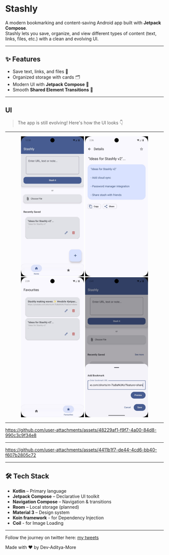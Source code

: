 # Stashly  

A modern bookmarking and content-saving Android app built with **Jetpack Compose**.  
Stashly lets you save, organize, and view different types of content (text, links, files, etc.) with a clean and evolving UI.  

---

## ✨ Features
- Save text, links, and files 📑  
- Organized storage with cards 🗂  
- Modern UI with **Jetpack Compose** 🎨  
- Smooth **Shared Element Transitions** 🔄  

---

## UI 

> The app is still evolving! Here's how the UI looks 👇

<hr>

<p align="center">
  <img src="./2.png" alt="Screen 1" width="200"/>
  <img src="./3.png" alt="Screen 2" width="200"/>
  <img src="./4.png" alt="Screen 3" width="200"/>
  <img src="./5.png" alt="Screen 4" width="200"/>
</p>

---  

https://github.com/user-attachments/assets/48229af1-f9f7-4a00-84d8-990c3c9f34e8

<hr>

https://github.com/user-attachments/assets/4411b1f7-de44-4cd6-bb40-f607b2805c72

---

## 🛠️ Tech Stack
- **Kotlin** – Primary language  
- **Jetpack Compose** – Declarative UI toolkit  
- **Navigation Compose** – Navigation & transitions  
- **Room** – Local storage (planned)  
- **Material 3** – Design system
- **Koin framework** - for Dependency Injection
- **Coil** - for Image Loading

---

Follow the journey on twitter here:
[my tweets](https://x.com/Adityaastwt)


Made with ❤️ by Dev-Aditya-More
